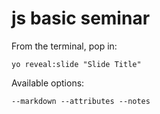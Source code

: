 
# js basic seminar

From the terminal, pop in:

  ```yo reveal:slide "Slide Title"```

Available options:

 ```--markdown --attributes --notes```
